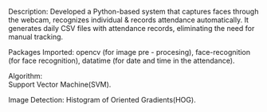 Description:
   Developed a Python-based system that captures faces through the webcam, recognizes individual & records attendance automatically.
   It generates daily CSV files with attendance records, eliminating the need for manual tracking.

Packages Imported:
   opencv (for image pre - procesing), 
   face-recognition (for face recognition),
   datatime (for date and time in the attendance).   
  
Algorithm:  
  Support Vector Machine(SVM).
  
Image Detection: 
   Histogram of Oriented Gradients(HOG).   
  
  
